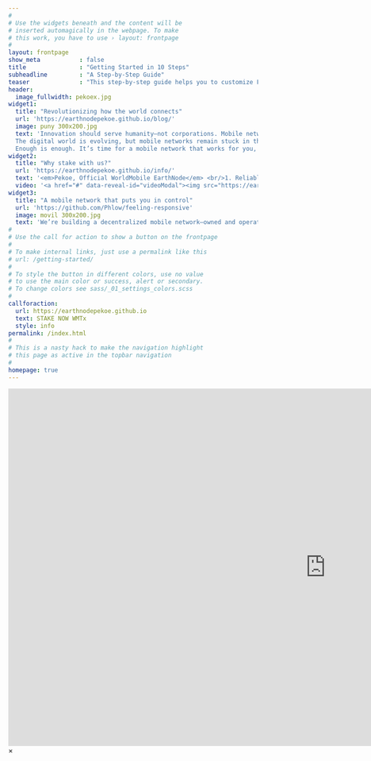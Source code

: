```yaml
---
#
# Use the widgets beneath and the content will be
# inserted automagically in the webpage. To make
# this work, you have to use › layout: frontpage
#
layout: frontpage
show_meta           : false
title               : "Getting Started in 10 Steps"
subheadline         : "A Step-by-Step Guide"
teaser              : "This step-by-step guide helps you to customize Feeling Responsive to your needs."
header:
  image_fullwidth: pekoex.jpg
widget1:
  title: "Revolutionizing how the world connects"
  url: 'https://earthnodepekoe.github.io/blog/'
  image: puny 300x200.jpg
  text: 'Innovation should serve humanity—not corporations. Mobile networks are essential in today’s world, yet we’ve surrendered control to Big Wireless, which profits from our data while leaving half the world disconnected and many major cities with unreliable coverage. 
  The digital world is evolving, but mobile networks remain stuck in the past. You’re paying more for less, with limited coverage and your personal data being treated like a commodity. Privacy is a right, not a privilege. 
  Enough is enough. It’s time for a mobile network that works for you, not against you.'
widget2:
  title: "Why stake with us?"
  url: 'https://earthnodepekoe.github.io/info/'
  text: '<em>Pekoe, Official WorldMobile EarthNode</em> <br/>1. Reliable Infrastructure – Our node is monitored 24/7 to ensure uptime and efficiency.<br/>2. Decentralization First – We uphold the true spirit of blockchain, contributing to a robust and distributed World Mobile ecosystem.<br/>3. Impact Staking – Your rewards fuel real-world change by connecting tea-growing communities to the future.<br/>4. Transparency & Community Focused – Regular updates, governance participation, and an open communication policy.'
  video: '<a href="#" data-reveal-id="videoModal"><img src="https://earthnodepekoe.github.io/images/wellcome.jpg" width="302" height="182" alt=""/></a>'
widget3:
  title: "A mobile network that puts you in control"
  url: 'https://github.com/Phlow/feeling-responsive'
  image: movil 300x200.jpg
  text: 'We’re building a decentralized mobile network—owned and operated by the people, for the people, everywhere. From bustling cities to the most remote corners of the world, we’re connecting everyone, ensuring no one is left behind. This is connectivity on your terms. Join the movement and reclaim power over your mobile experience. Imagine a mobile network that delivers reliable connectivity everywhere, a network that rewards you for participating and gives you power over your privacy and data.'
#
# Use the call for action to show a button on the frontpage
#
# To make internal links, just use a permalink like this
# url: /getting-started/
#
# To style the button in different colors, use no value
# to use the main color or success, alert or secondary.
# To change colors see sass/_01_settings_colors.scss
#
callforaction:
  url: https://earthnodepekoe.github.io
  text: STAKE NOW WMTx
  style: info
permalink: /index.html
#
# This is a nasty hack to make the navigation highlight
# this page as active in the topbar navigation
#
homepage: true
---
```


<div id="videoModal" class="reveal-modal large" data-reveal="">
  <div class="flex-video widescreen vimeo" style="display: block;">
    <iframe width="1280" height="720" src="https://www.youtube.com/embed/xjF5iXcAaSY?feature=shared" frameborder="0" allowfullscreen></iframe>
  </div>
  <a class="close-reveal-modal">&#215;</a>
</div>
